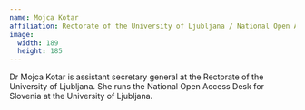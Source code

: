 ```yaml
---
name: Mojca Kotar
affiliation: Rectorate of the University of Ljubljana / National Open Access Desk for Slovenia, University of Ljubljana, Slovenia
image:
  width: 189
  height: 185
---
```


Dr Mojca Kotar is assistant secretary general at the Rectorate of the University of Ljubljana. She runs the National Open Access Desk for Slovenia at the University of Ljubljana.
